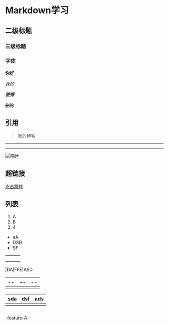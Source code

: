# Markdown学习

## 二级标题

### 三级标题





### 字体

**你好**

*我的*

***使得***

~~删除~~



## 引用

> 我的博客  

---

***

![图片](https://www.cnblogs.com/images/logo.svg?v=R9M0WmLAIPVydmdzE2keuvnjl-bPR7_35oHqtiBzGsM)



## 超链接

[点击跳转](https://t.bilibili.com/?spm_id_from=333.1007.0.0)



## 列表

1. A
2. B
3. 4

- aA
- DSD
- SF

|      |      |      |
| ---- | ---- | ---- |
|      |      |      |
|      |      |      |
|      |      |      |

|DA|FFE|ASD

| --   | --   | --   |
| ---- | ---- | ---- |
|      |      |      |

| sda  | dsf  | ads  |
| ---- | ---- | ---- |
|      |      |      |



```java

```



-feature-A
